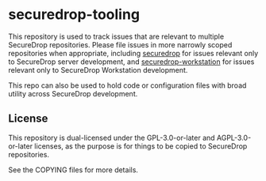 # securedrop-tooling

This repository is used to track issues that are relevant to multiple SecureDrop
repositories. Please file issues in more narrowly scoped repositories when appropriate,
including [securedrop](https://github.com/freedomofpress/securedrop) for issues relevant only to SecureDrop server development, and
[securedrop-workstation](https://github.com/freedomofpress/securedrop-workstation)
for issues relevant only to SecureDrop Workstation development.

This repo can also be used to hold code or configuration files with broad utility across SecureDrop development.

## License

This repository is dual-licensed under the GPL-3.0-or-later and AGPL-3.0-or-later
licenses, as the purpose is for things to be copied to SecureDrop repositories.

See the COPYING files for more details.
